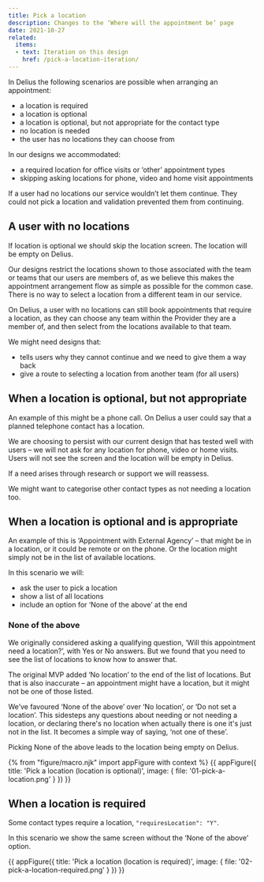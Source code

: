 ```yaml
---
title: Pick a location
description: Changes to the ‘Where will the appointment be’ page
date: 2021-10-27
related:
  items:
  - text: Iteration on this design
    href: /pick-a-location-iteration/
---
```


In Delius the following scenarios are possible when arranging an appointment:

- a location is required
- a location is optional
- a location is optional, but not appropriate for the contact type
- no location is needed
- the user has no locations they can choose from

In our designs we accommodated:

- a required location for office visits or ‘other’ appointment types
- skipping asking locations for phone, video and home visit appointments

If a user had no locations our service wouldn’t let them continue. They could not pick a location and validation prevented them from continuing.

## A user with no locations

If location is optional we should skip the location screen. The location will be empty on Delius.

Our designs restrict the locations shown to those associated with the team or teams that our users are members of, as we believe this makes the appointment arrangement flow as simple as possible for the common case. There is no way to select a location from a different team in our service.

On Delius, a user with no locations can still book appointments that require a location, as they can choose any team within the Provider they are a member of, and then select from the locations available to that team.

We might need designs that:

- tells users why they cannot continue and we need to give them a way back
- give a route to selecting a location from another team (for all users)

## When a location is optional, but not appropriate

An example of this might be a phone call. On Delius a user could say that a planned telephone contact has a location.

We are choosing to persist with our current design that has tested well with users – we will not ask for any location for phone, video or home visits. Users will not see the screen and the location will be empty in Delius.

If a need arises through research or support we will reassess.

We might want to categorise other contact types as not needing a location too.

## When a location is optional and is appropriate

An example of this is ‘Appointment with External Agency’ – that might be in a location, or it could be remote or on the phone. Or the location might simply not be in the list of available locations.

In this scenario we will:

- ask the user to pick a location
- show a list of all locations
- include an option for ‘None of the above’ at the end

### None of the above

We originally considered asking a qualifying question, ‘Will this appointment need a location?’, with Yes or No answers. But we found that you need to see the list of locations to know how to answer that.

The original MVP added ‘No location’ to the end of the list of locations. But that is also inaccurate – an appointment might have a location, but it might not be one of those listed.

We’ve favoured ‘None of the above’ over ‘No location’, or ‘Do not set a location’. This sidesteps any questions about needing or not needing a location, or declaring there's no location when actually there is one it's just not in the list. It becomes a simple way of saying, ‘not one of these’.

Picking None of the above leads to the location being empty on Delius.

{% from "figure/macro.njk" import appFigure with context %}
{{ appFigure({
  title: 'Pick a location (location is optional)',
  image: {
    file: '01-pick-a-location.png'
  }
}) }}

## When a location is required

Some contact types require a location, `"requiresLocation": "Y"`.

In this scenario we show the same screen without the ‘None of the above’ option.

{{ appFigure({
  title: 'Pick a location (location is required)',
  image: {
    file: '02-pick-a-location-required.png'
  }
}) }}
